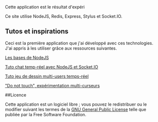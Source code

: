 Cette application est le résultat d'expéri

Ce site utilise NodeJS, Redis, Express, Stylus et Socket.IO. 

## Tutos et inspirations

Ceci est la première application que j'ai développé avec ces technologies. J'ai appris à les utiliser grâce aux ressources suivantes.

[Les bases de NodeJS](http://fr.openclassrooms.com/informatique/cours/des-applications-ultra-rapides-avec-node-js)

[Tuto chat temp-réel avec NodeJS et Socket.IO](http://youtu.be/8jkkd2Ohte8)

[Tuto jeu de dessin multi-users temps-réel](http://tutorialzine.com/2012/08/nodejs-drawing-game/)

["Do not touch", expérimentation multi-curseurs](http://youtu.be/eRYD5ZFO9UE)

##Licence

Cette application est un logiciel libre ; vous pouvez le redistribuer ou le modifier suivant les termes de la [GNU General Public License](http://www.gnu.org/licenses/gpl-3.0.fr.html) telle que publiée par la Free Software Foundation.